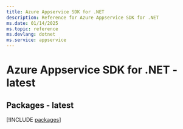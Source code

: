 ```yaml
---
title: Azure Appservice SDK for .NET
description: Reference for Azure Appservice SDK for .NET
ms.date: 01/14/2025
ms.topic: reference
ms.devlang: dotnet
ms.service: appservice
---
```

# Azure Appservice SDK for .NET - latest
## Packages - latest
[!INCLUDE [packages](appservice-index.md)]